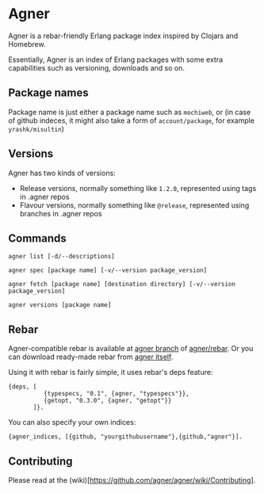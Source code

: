 Agner
=====

Agner is a rebar-friendly Erlang package index inspired by Clojars and Homebrew. 

Essentially, Agner is an index of Erlang packages with some extra capabilities such as versioning, downloads and so on.

Package names
-------------

Package name is just either a package name such as <code>mochiweb</code>, or (in case of github indeces, it might also
take a form of <code>account/package</code>, for example <code>yrashk/misultin</code>)

Versions
--------

Agner has two kinds of versions:

* Release versions, normally something like <code>1.2.0</code>, represented using tags in .agner repos
* Flavour versions, normally something like <code>@release</code>, represented using branches in .agner repos

Commands
--------

    agner list [-d/--descriptions]

    agner spec [package name] [-v/--version package_version]

    agner fetch [package name] [destination directory] [-v/--version package_version]

    agner versions [package name]


Rebar
-----

Agner-compatible rebar is available at [agner branch](https://github.com/agner/rebar/tree/agner) of [agner/rebar](https://github.com/agner/rebar). Or you can download ready-made rebar from [agner itself](https://github.com/agner/agner/raw/master/rebar).

Using it with rebar is fairly simple, it uses rebar's deps feature:

    {deps, [
              {typespecs, "0.1", {agner, "typespecs"}},
              {getopt, "0.3.0", {agner, "getopt"}}
           ]}.

You can also specify your own indices:

    {agner_indices, [{github, "yourgithubusername"},{github,"agner"}].

Contributing
------------

Please read at the (wiki)[https://github.com/agner/agner/wiki/Contributing].